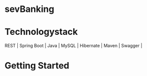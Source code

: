 # sevBanking

# Technologystack

REST | Spring Boot | Java | MySQL | Hibernate | Maven | Swagger | 

# Getting Started